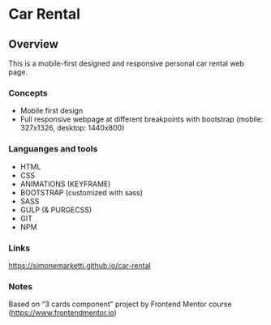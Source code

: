 # Car Rental

## Overview

This is a mobile-first designed and responsive personal car rental web page.

### Concepts

- Mobile first design
- Full responsive webpage at different breakpoints with bootstrap (mobile: 327x1326, desktop: 1440x800)

### Languanges and tools

- HTML
- CSS
- ANIMATIONS (KEYFRAME)
- BOOTSTRAP (customized with sass)
- SASS
- GULP (& PURGECSS)
- GIT
- NPM

### Links

https://simonemarketti.github.io/car-rental

### Notes

Based on “3 cards component” project by Frontend Mentor course (https://www.frontendmentor.io)
